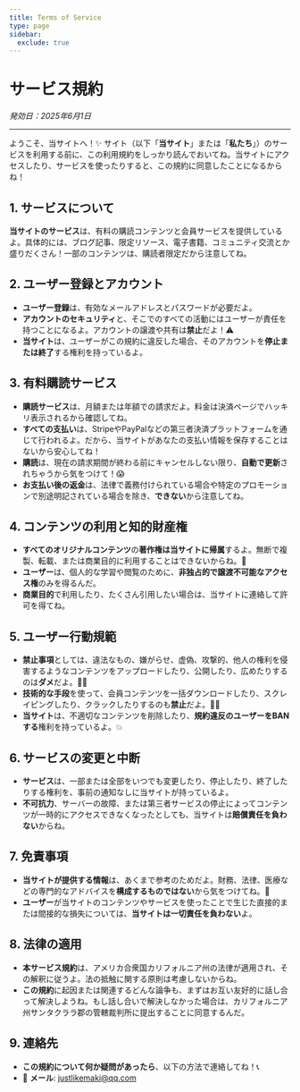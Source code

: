 ```yaml
---
title: Terms of Service
type: page
sidebar:
  exclude: true
---
```

# サービス規約

*発効日：2025年6月1日*

---

ようこそ、当サイトへ！✨ サイト（以下「**当サイト**」または「**私たち**」）のサービスを利用する前に、この利用規約をしっかり読んでおいてね。当サイトにアクセスしたり、サービスを使ったりすると、この規約に同意したことになるからね！

## 1. サービスについて
**当サイトのサービス**は、有料の購読コンテンツと会員サービスを提供しているよ。具体的には、ブログ記事、限定リソース、電子書籍、コミュニティ交流とか盛りだくさん！一部のコンテンツは、購読者限定だから注意してね。

## 2. ユーザー登録とアカウント
- **ユーザー登録**は、有効なメールアドレスとパスワードが必要だよ。
- **アカウントのセキュリティ**と、そこでのすべての活動にはユーザーが責任を持つことになるよ。アカウントの譲渡や共有は**禁止**だよ！⚠️
- **当サイト**は、ユーザーがこの規約に違反した場合、そのアカウントを**停止または終了**する権利を持っているよ。

## 3. 有料購読サービス
- **購読サービス**は、月額または年額での請求だよ。料金は決済ページでハッキリ表示されるから確認してね。
- **すべての支払い**は、StripeやPayPalなどの第三者決済プラットフォームを通じて行われるよ。だから、当サイトがあなたの支払い情報を保存することはないから安心してね！
- **購読**は、現在の請求期間が終わる前にキャンセルしない限り、**自動で更新**されちゃうから気をつけて！😱
- **お支払い後の返金**は、法律で義務付けられている場合や特定のプロモーションで別途明記されている場合を除き、**できない**から注意してね。

## 4. コンテンツの利用と知的財産権
- **すべてのオリジナルコンテンツ**の**著作権は当サイトに帰属**するよ。無断で複製、転載、または商業目的に利用することはできないからね。🚫
- **ユーザー**は、個人的な学習や閲覧のために、**非独占的で譲渡不可能なアクセス権**のみを得るんだ。
- **商業目的**で利用したり、たくさん引用したい場合は、当サイトに連絡して許可を得てね。

## 5. ユーザー行動規範
- **禁止事項**としては、違法なもの、嫌がらせ、虚偽、攻撃的、他人の権利を侵害するようなコンテンツをアップロードしたり、公開したり、広めたりするのは**ダメ**だよ。🙅‍♀️
- **技術的な手段**を使って、会員コンテンツを一括ダウンロードしたり、スクレイピングしたり、クラックしたりするのも**禁止**だよ。🙅‍♂️
- **当サイト**は、不適切なコンテンツを削除したり、**規約違反のユーザーをBANする**権利を持っているよ。💥

## 6. サービスの変更と中断
- **サービス**は、一部または全部をいつでも変更したり、停止したり、終了したりする権利を、事前の通知なしに当サイトが持っているよ。
- **不可抗力**、サーバーの故障、または第三者サービスの停止によってコンテンツが一時的にアクセスできなくなったとしても、当サイトは**賠償責任を負わない**からね。

## 7. 免責事項
- **当サイトが提供する情報**は、あくまで参考のためだよ。財務、法律、医療などの専門的なアドバイスを**構成するものではない**から気をつけてね。👀
- **ユーザー**が当サイトのコンテンツやサービスを使ったことで生じた直接的または間接的な損失については、**当サイトは一切責任を負わない**よ。

## 8. 法律の適用
- **本サービス規約**は、アメリカ合衆国カリフォルニア州の法律が適用され、その解釈に従うよ。法の抵触に関する原則は考慮しないからね。
- **この規約**に起因または関連するどんな論争も、まずはお互い友好的に話し合って解決しようね。もし話し合いで解決しなかった場合は、カリフォルニア州サンタクララ郡の管轄裁判所に提出することに同意するんだ。

## 9. 連絡先
- **この規約について何か疑問があったら**、以下の方法で連絡してね！📞
- 📧 **メール**: [justlikemaki@qq.com](mailto:justlikemaki@qq.com)